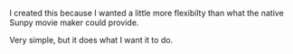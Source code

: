 I created this because I wanted a little more flexibilty than what the native Sunpy movie maker could provide.

Very simple, but it does what I want it to do.